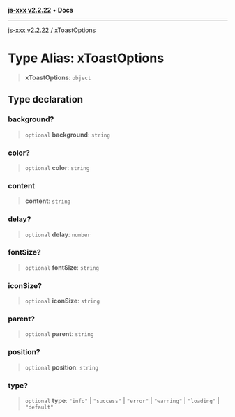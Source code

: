 [**js-xxx v2.2.22**](../README.md) • **Docs**

***

[js-xxx v2.2.22](../README.md) / xToastOptions

# Type Alias: xToastOptions

> **xToastOptions**: `object`

## Type declaration

### background?

> `optional` **background**: `string`

### color?

> `optional` **color**: `string`

### content

> **content**: `string`

### delay?

> `optional` **delay**: `number`

### fontSize?

> `optional` **fontSize**: `string`

### iconSize?

> `optional` **iconSize**: `string`

### parent?

> `optional` **parent**: `string`

### position?

> `optional` **position**: `string`

### type?

> `optional` **type**: `"info"` \| `"success"` \| `"error"` \| `"warning"` \| `"loading"` \| `"default"`
